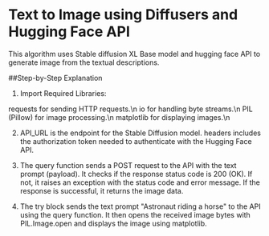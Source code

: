# Text to Image using Diffusers and Hugging Face API

This algorithm uses Stable diffusion XL Base model and hugging face API to generate image from the textual descriptions. 

##Step-by-Step Explanation
1. Import Required Libraries:

requests for sending HTTP requests.\n
io for handling byte streams.\n
PIL (Pillow) for image processing.\n
matplotlib for displaying images.\n


2. API_URL is the endpoint for the Stable Diffusion model.
headers includes the authorization token needed to authenticate with the Hugging Face API.


3. The query function sends a POST request to the API with the text prompt (payload).
It checks if the response status code is 200 (OK). If not, it raises an exception with the status code and error message.
If the response is successful, it returns the image data.


4. The try block sends the text prompt "Astronaut riding a horse" to the API using the query function.
It then opens the received image bytes with PIL.Image.open and displays the image using matplotlib.
